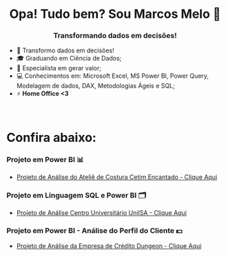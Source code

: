 <h1 align="center">Opa! Tudo bem? Sou Marcos Melo 👋</h1>
<h3 align="center">Transformando dados em decisões!</h3>

- 🎯 Transformo dados em decisões!
- 🎓 Graduando em Ciência de Dados;
- 🥇 Especialista em gerar valor; 
- 💻 Conhecimentos em: Microsoft Excel, MS Power BI, Power Query, Modelagem de dados, DAX, Metodologias Ágeis e SQL;
- ⚡   **Home Office <3**


 <br />

# Confira abaixo:

 ### Projeto em Power BI 📊
 - [Projeto de Análise do Ateliê de Costura Cetim Encantado - Clique Aqui](https://github.com/MarcosMeloJr/Power_BI_Atelie)
 
 ### Projeto em Linguagem SQL e Power BI 🗂️                                                                                                                                 
 - [Projeto de Análise Centro Universitário UniISA - Clique Aqui](https://github.com/MarcosMeloJr/SQL-Power-BI-UniISA)
 
### Projeto em Power BI - Análise do Perfil do Cliente 💵                                                                                                                              
 - [Projeto de Análise da Empresa de Crédito Dungeon - Clique Aqui](https://github.com/MarcosMeloJr/Analise-Dungeon-Clientes)
 

<!---



MarcosMeloJr/MarcosMeloJr is a ✨ special ✨ repository because its `README.md` (this file) appears on your GitHub profile.
You can click the Preview link to take a look at your changes.
--->
